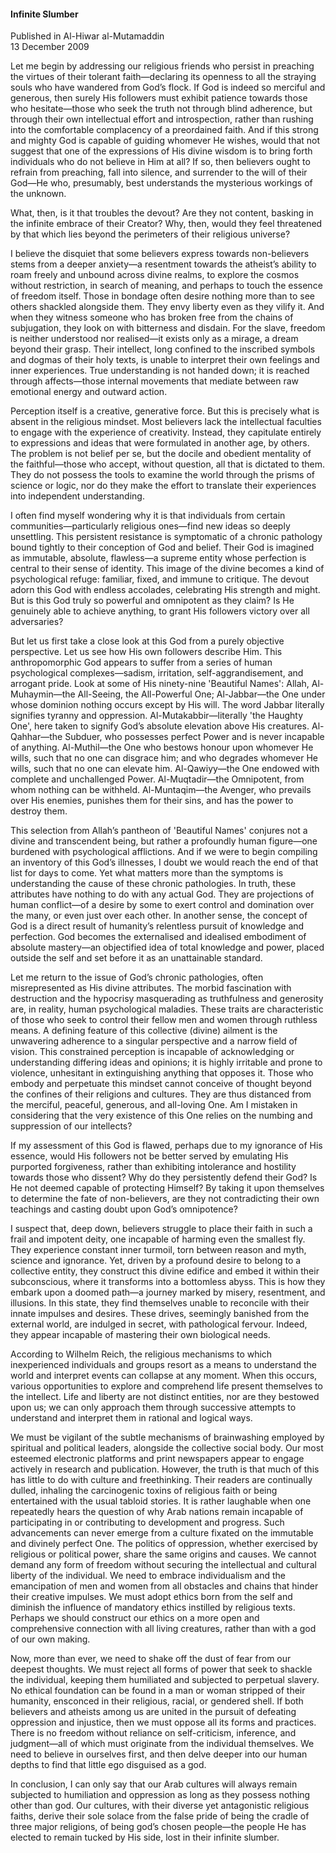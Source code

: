 <h4>Infinite Slumber</h4>


Published in Al-Hiwar al-Mutamaddin
<br>
13 December 2009


Let me begin by addressing our religious friends who persist in preaching the virtues of their tolerant faith—declaring its openness to all the straying souls who have wandered from God’s flock. If God is indeed so merciful and generous, then surely His followers must exhibit patience towards those who hesitate—those who seek the truth not through blind adherence, but through their own intellectual effort and introspection, rather than rushing into the comfortable complacency of a preordained faith. And if this strong and mighty God is capable of guiding whomever He wishes, would that not suggest that one of the expressions of His divine wisdom is to bring forth individuals who do not believe in Him at all? If so, then believers ought to refrain from preaching, fall into silence, and surrender to the will of their God—He who, presumably, best understands the mysterious workings of the unknown.

What, then, is it that troubles the devout? Are they not content, basking in the infinite embrace of their Creator? Why, then, would they feel threatened by that which lies beyond the perimeters of their religious universe?

I believe the disquiet that some believers express towards non-believers stems from a deeper anxiety—a resentment towards the atheist’s ability to roam freely and unbound across divine realms, to explore the cosmos without restriction, in search of meaning, and perhaps to touch the essence of freedom itself. Those in bondage often desire nothing more than to see others shackled alongside them. They envy liberty even as they vilify it. And when they witness someone who has broken free from the chains of subjugation, they look on with bitterness and disdain. For the slave, freedom is neither understood nor realised—it exists only as a mirage, a dream beyond their grasp. Their intellect, long confined to the inscribed symbols and dogmas of their holy texts, is unable to interpret their own feelings and inner experiences. True understanding is not handed down; it is reached through affects—those internal movements that mediate between raw emotional energy and outward action.

Perception itself is a creative, generative force. But this is precisely what is absent in the religious mindset. Most believers lack the intellectual faculties to engage with the experience of creativity. Instead, they capitulate entirely to expressions and ideas that were formulated in another age, by others. The problem is not belief per se, but the docile and obedient mentality of the faithful—those who accept, without question, all that is dictated to them. They do not possess the tools to examine the world through the prisms of science or logic, nor do they make the effort to translate their experiences into independent understanding.

I often find myself wondering why it is that individuals from certain communities—particularly religious ones—find new ideas so deeply unsettling. This persistent resistance is symptomatic of a chronic pathology bound tightly to their conception of God and belief. Their God is imagined as immutable, absolute, flawless—a supreme entity whose perfection is central to their sense of identity. This image of the divine becomes a kind of psychological refuge: familiar, fixed, and immune to critique. The devout adorn this God with endless accolades, celebrating His strength and might. But is this God truly so powerful and omnipotent as they claim? Is He genuinely able to achieve anything, to grant His followers victory over all adversaries?

But let us first take a close look at this God from a purely objective perspective. Let us see how His own followers describe Him. This anthropomorphic God appears to suffer from a series of human psychological complexes—sadism, irritation, self-aggrandisement, and arrogant pride. Look at some of His ninety-nine 'Beautiful Names': Allah, Al-Muhaymin—the All-Seeing, the All-Powerful One; Al-Jabbar—the One under whose dominion nothing occurs except by His will. The word Jabbar literally signifies tyranny and oppression. Al-Mutakabbir—literally 'the Haughty One', here taken to signify God’s absolute elevation above His creatures. Al-Qahhar—the Subduer, who possesses perfect Power and is never incapable of anything. Al-Muthil—the One who bestows honour upon whomever He wills, such that no one can disgrace him; and who degrades whomever He wills, such that no one can elevate him. Al-Qawiyy—the One endowed with complete and unchallenged Power. Al-Muqtadir—the Omnipotent, from whom nothing can be withheld. Al-Muntaqim—the Avenger, who prevails over His enemies, punishes them for their sins, and has the power to destroy them.

This selection from Allah’s pantheon of 'Beautiful Names' conjures not a divine and transcendent being, but rather a profoundly human figure—one burdened with psychological afflictions. And if we were to begin compiling an inventory of this God’s illnesses, I doubt we would reach the end of that list for days to come. Yet what matters more than the symptoms is understanding the cause of these chronic pathologies. In truth, these attributes have nothing to do with any actual God. They are projections of human conflict—of a desire by some to exert control and domination over the many, or even just over each other. In another sense, the concept of God is a direct result of humanity’s relentless pursuit of knowledge and perfection. God becomes the externalised and idealised embodiment of absolute mastery—an objectified idea of total knowledge and power, placed outside the self and set before it as an unattainable standard.

Let me return to the issue of God’s chronic pathologies, often misrepresented as His divine attributes. The morbid fascination with destruction and the hypocrisy masquerading as truthfulness and generosity are, in reality, human psychological maladies. These traits are characteristic of those who seek to control their fellow men and women through ruthless means. A defining feature of this collective (divine) ailment is the unwavering adherence to a singular perspective and a narrow field of vision. This constrained perception is incapable of acknowledging or understanding differing ideas and opinions; it is highly irritable and prone to violence, unhesitant in extinguishing anything that opposes it. Those who embody and perpetuate this mindset cannot conceive of thought beyond the confines of their religions and cultures. They are thus distanced from the merciful, peaceful, generous, and all-loving One. Am I mistaken in considering that the very existence of this One relies on the numbing and suppression of our intellects?

If my assessment of this God is flawed, perhaps due to my ignorance of His essence, would His followers not be better served by emulating His purported forgiveness, rather than exhibiting intolerance and hostility towards those who dissent? Why do they persistently defend their God? Is He not deemed capable of protecting Himself? By taking it upon themselves to determine the fate of non-believers, are they not contradicting their own teachings and casting doubt upon God’s omnipotence?

I suspect that, deep down, believers struggle to place their faith in such a frail and impotent deity, one incapable of harming even the smallest fly. They experience constant inner turmoil, torn between reason and myth, science and ignorance. Yet, driven by a profound desire to belong to a collective entity, they construct this divine edifice and embed it within their subconscious, where it transforms into a bottomless abyss. This is how they embark upon a doomed path—a journey marked by misery, resentment, and illusions. In this state, they find themselves unable to reconcile with their innate impulses and desires. These drives, seemingly banished from the external world, are indulged in secret, with pathological fervour. Indeed, they appear incapable of mastering their own biological needs.

According to Wilhelm Reich, the religious mechanisms to which inexperienced individuals and groups resort as a means to understand the world and interpret events can collapse at any moment. When this occurs, various opportunities to explore and comprehend life present themselves to the intellect. Life and liberty are not distinct entities, nor are they bestowed upon us; we can only approach them through successive attempts to understand and interpret them in rational and logical ways.

We must be vigilant of the subtle mechanisms of brainwashing employed by spiritual and political leaders, alongside the collective social body. Our most esteemed electronic platforms and print newspapers appear to engage actively in research and publication. However, the truth is that much of this has little to do with culture and freethinking. Their readers are continually dulled, inhaling the carcinogenic toxins of religious faith or being entertained with the usual tabloid stories. It is rather laughable when one repeatedly hears the question of why Arab nations remain incapable of participating in or contributing to development and progress. Such advancements can never emerge from a culture fixated on the immutable and divinely perfect One. The politics of oppression, whether exercised by religious or political power, share the same origins and causes. We cannot demand any form of freedom without securing the intellectual and cultural liberty of the individual. We need to embrace individualism and the emancipation of men and women from all obstacles and chains that hinder their creative impulses. We must adopt ethics born from the self and diminish the influence of mandatory ethics instilled by religious texts. Perhaps we should construct our ethics on a more open and comprehensive connection with all living creatures, rather than with a god of our own making.

Now, more than ever, we need to shake off the dust of fear from our deepest thoughts. We must reject all forms of power that seek to shackle the individual, keeping them humiliated and subjected to perpetual slavery. No ethical foundation can be found in a man or woman stripped of their humanity, ensconced in their religious, racial, or gendered shell. If both believers and atheists among us are united in the pursuit of defeating oppression and injustice, then we must oppose all its forms and practices. There is no freedom without reliance on self-criticism, inference, and judgment—all of which must originate from the individual themselves. We need to believe in ourselves first, and then delve deeper into our human depths to find that little ego disguised as a god.

In conclusion, I can only say that our Arab cultures will always remain subjected to humiliation and oppression as long as they possess nothing other than god. Our cultures, with their diverse yet antagonistic religious faiths, derive their sole solace from the false pride of being the cradle of three major religions, of being god’s chosen people—the people He has elected to remain tucked by His side, lost in their infinite slumber.
